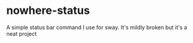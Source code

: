 # nowhere-status
A simple status bar command I use for sway. It's mildly broken but it's a neat project
